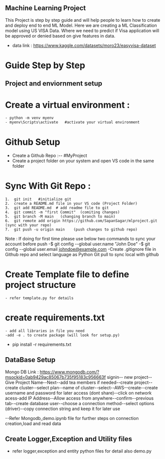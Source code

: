 ##  Machine Learning Project
This Project is step by step guide and will help people to learn how to create and deploy end to end ML Model.
Here we are creating a ML Classification model using US VISA Data. Where we need to predict if Visa application will be approved or denied based on give features in data.

- data link : https://www.kaggle.com/datasets/moro23/easyvisa-dataset

# Guide Step by Step
## Project and enviornment setup

# Create a virtual environment :
    - python -m venv myenv
    - myenv\Scripts\activate   #activate your virtual environment

# Github Setup
- Create a Github Repo :-- #MyProject
- Create a project folder on your system and open VS code in the same folder
# Sync With Git Repo :
    1.	git init   #initialize git 
    2.	create a README.md file in your VS code (Project Folder)
    3.	git add README.md  # add readme file to git
    4.	git commit -m "first Commit"  (comiting changes)
    5.	git branch -M main   (changing branch to main)
    6.	git remote add origin https://github.com/SapanSagar/mlproject.git  (sync with your repo)
    7.	git push -u origin main    (push changes to github repo)

Note : If doing for first time please use below two commands to sync your account before push
-$ git config --global user.name "John Doe"
-$ git config --global user.email johndoe@example.com
-Create .gitignore file in Github repo and select language as Python
Git pull to sync local with github

# Create Template file to define project structure
    - refer template.py for details
# create requirements.txt
    - add all libraries in file you need
    -add -e . to create package (will look for setup.py)

- pip install -r requirements.txt

## DataBase Setup
Mongo DB Link : https://www.mongodb.com/?msockid=0ab9429ac85067b735f95183c956663f
signin--    new project--Give Project Name--Next--add tea members if needed--create project--
create cluster--select plan--name of cluster--select--AWS--create--create username and password for later access (dont share)--click on network acess-add IP Address--Allow access from anywhere--confirm--previous tab--create database user--choose a connection method--select options (driver)--copy connection string and keep it for later use

--Refer Mongodb_demo.ipynb file for further steps on connection creation,load and read data 

## Create Logger,Exception and Utility files
- refer logger,exception and entity python files for detail also demo.py



